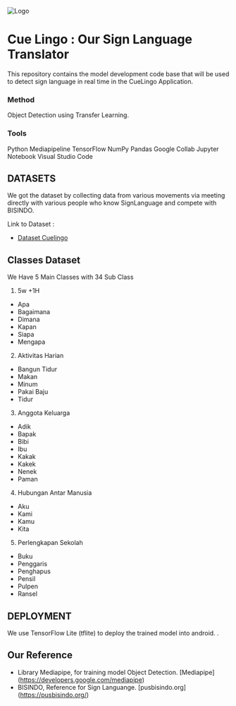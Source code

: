 ![Logo](https://cdn.discordapp.com/attachments/1184478625706278992/1186379127985541260/cuelingo_logo_green.png?ex=659308a9&is=658093a9&hm=9316550c61aabb63629d74dc1b5020aa4fa0c8762f221a0374a7782255e53539&)


# Cue Lingo : Our Sign Language Translator

This repository contains the model development code base that will be used to detect sign language in real time in the CueLingo Application.



### Method
Object Detection using Transfer Learning.

### Tools
Python
Mediapipeline
TensorFlow
NumPy
Pandas
Google Collab
Jupyter Notebook
Visual Studio Code

## DATASETS
We got the dataset by collecting data from various movements via meeting directly with various people who know SignLanguage and compete with BISINDO.

Link to Dataset : 
- [Dataset Cuelingo ](https://drive.google.com/drive/folders/1pMu7c-fGvr9S7Ce1iHjDGHScJgwRKE6R?usp=sharing)

## Classes Dataset
We Have 5 Main Classes with 34 Sub Class
1. 5w +1H
- Apa
- Bagaimana
- Dimana
- Kapan
- Siapa
- Mengapa

2. Aktivitas Harian
- Bangun Tidur
- Makan
- Minum 
- Pakai Baju
- Tidur

3. Anggota Keluarga
- Adik
- Bapak
- Bibi
- Ibu
- Kakak
- Kakek
- Nenek
- Paman

4. Hubungan Antar Manusia
- Aku
- Kami 
- Kamu
- Kita

5. Perlengkapan Sekolah
- Buku
- Penggaris
- Penghapus
- Pensil
- Pulpen
- Ransel


## DEPLOYMENT 
We use TensorFlow Lite (tflite) to deploy the trained model into android. .

## Our Reference

- Library Mediapipe, for training model Object Detection. [Mediapipe] (https://developers.google.com/mediapipe)
- BISINDO, Reference for Sign Languange. [pusbisindo.org] (https://pusbisindo.org/)
